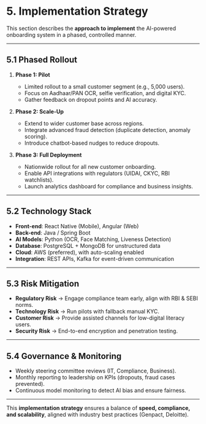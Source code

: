 # 5. Implementation Strategy

This section describes the **approach to implement** the AI-powered onboarding system in a phased, controlled manner.

---

## 5.1 Phased Rollout
1. **Phase 1: Pilot**
   - Limited rollout to a small customer segment (e.g., 5,000 users).
   - Focus on Aadhaar/PAN OCR, selfie verification, and digital KYC.
   - Gather feedback on dropout points and AI accuracy.

2. **Phase 2: Scale-Up**
   - Extend to wider customer base across regions.
   - Integrate advanced fraud detection (duplicate detection, anomaly scoring).
   - Introduce chatbot-based nudges to reduce dropouts.

3. **Phase 3: Full Deployment**
   - Nationwide rollout for all new customer onboarding.
   - Enable API integrations with regulators (UIDAI, CKYC, RBI watchlists).
   - Launch analytics dashboard for compliance and business insights.

---

## 5.2 Technology Stack
- **Front-end**: React Native (Mobile), Angular (Web)  
- **Back-end**: Java / Spring Boot  
- **AI Models**: Python (OCR, Face Matching, Liveness Detection)  
- **Database**: PostgreSQL + MongoDB for unstructured data  
- **Cloud**: AWS (preferred), with auto-scaling enabled  
- **Integration**: REST APIs, Kafka for event-driven communication  

---

## 5.3 Risk Mitigation
- **Regulatory Risk** → Engage compliance team early, align with RBI & SEBI norms.  
- **Technology Risk** → Run pilots with fallback manual KYC.  
- **Customer Risk** → Provide assisted channels for low-digital literacy users.  
- **Security Risk** → End-to-end encryption and penetration testing.  

---

## 5.4 Governance & Monitoring
- Weekly steering committee reviews (IT, Compliance, Business).  
- Monthly reporting to leadership on KPIs (dropouts, fraud cases prevented).  
- Continuous model monitoring to detect AI bias and ensure fairness.  

---

This **implementation strategy** ensures a balance of **speed, compliance, and scalability**, aligned with industry best practices (Genpact, Deloitte).
